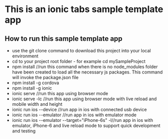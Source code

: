 # This is an ionic tabs sample template app

## How to run this sample template app
 - use the git clone command to download this project into your local environment
 - cd to your project root folder - for example cd mySampleProject
 - npm install //run this command when there is no node_modules folder have been created to load all the necessary js packages. This command will invoke the package.json file
 - npm install -g cordova
 - npm install -g ionic
 - ionic serve //run this app using browser mode
 - ionic serve -lc //run this app using browser mode with live reload and mobile width and height
 - ionic run ios --device //run app in ios with connected usb device
 - ionic run ios --emulator //run app in ios with emulator mode
 - ionic run ios --emulator --target="iPhone-6s" -l//run app in ios with emulator, iPhone-6 and live reload mode to support quick development and testing
